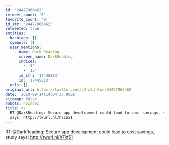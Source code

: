 ```yaml
---
id: '24477966462'
retweet_count: '0'
favorite_count: '0'
id_str: '24477966462'
retweeted: true
entities:
  hashtags: []
  symbols: []
  user_mentions:
    - name: Dark Reading
      screen_name: DarkReading
      indices:
        - '3'
        - '15'
      id_str: '17445813'
      id: '17445813'
  urls: []
original_url: https://twitter.com/jth/status/24477966462
date: '2010-09-14T14:04:37.000Z'
sitemap: false
robots: noindex
title: >-
  RT @DarkReading: Secure app development could lead to cost savings, study
  says: http://twurl.nl/h7in51
---
```


RT @DarkReading: Secure app development could lead to cost savings, study says: http://twurl.nl/h7in51